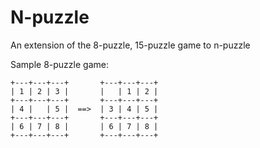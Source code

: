 # N-puzzle

An extension of the 8-puzzle, 15-puzzle game to n-puzzle

Sample 8-puzzle game:

    +---+---+---+       +---+---+---+
    | 1 | 2 | 3 |       |   | 1 | 2 |
    +---+---+---+       +---+---+---+
    | 4 |   | 5 |  ==>  | 3 | 4 | 5 |
    +---+---+---+       +---+---+---+
    | 6 | 7 | 8 |       | 6 | 7 | 8 |
    +---+---+---+       +---+---+---+
